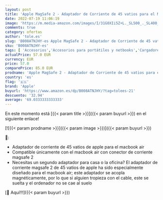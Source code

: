 ```yaml
---
layout: post
title: 'Apple MagSafe 2 - Adaptador de Corriente de 45 vatios para el MacBook Air'
date: 2022-07-19 11:06:19
image: 'https://m.media-amazon.com/images/I/31G0XIi5Z+L._SL500_._SL400_.jpg'
comments: true
category: ofertas
author: 'tole.es'
slug: 'B008ATNJHY-es Apple MagSafe 2 - Adaptador de Corriente de 45 vatios para...'
sku: 'B008ATNJHY-es'
tags: [ 'Accesorios','Accesorios para portátiles y netbooks','Cargadores y adaptadores para portátiles y netbooks','Cargadores y bases de carga para portátiles y netbooks','Informática','apple','🇪🇸', ]
actualPrice: 57.0 EUR
currency: EUR
price: 57.0
comparePrice: 85.0 EUR
prodname: 'Apple MagSafe 2 - Adaptador de Corriente de 45 vatios para el MacBook Air'
country: 'es'
flag: '🇪🇸'
brand: 'Apple'
buyurl: 'https://www.amazon.es/dp/B008ATNJHY/?tag=tolees-21'
descuento: '32.94'
average: '69.0333333333333'
---
```


En este momento está [{{< param title >}}]({{< param buyurl >}}) en el siguiente enlace!

[![{{< param prodname >}}]({{< param image >}})]({{< param buyurl >}})

🔎:

- Adaptador de corriente de 45 vatios de apple para el macbook air
- Compatible únicamente con el macbook air con conector de corriente magsafe 2
- Necesitas un segundo adaptador para casa o la oficina? El adaptador de corriente magsafe 2 de 45 vatios de apple ha sido especialmente diseñado para el macbook air; este adaptador se acopla magnéticamente, por lo que si alguien tropieza con el cable, este se suelta y el ordenador no se cae al suelo

[🛒 Aquí!!!]({{< param buyurl >}})
